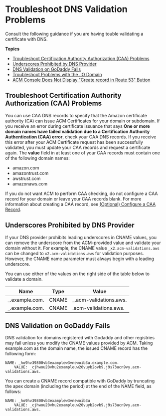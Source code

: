 # Troubleshoot DNS Validation Problems<a name="troubleshooting-DNS-validation"></a>

Consult the following guidance if you are having touble validating a certificate with DNS\.

**Topics**
+ [Troubleshoot Certification Authority Authorization \(CAA\) Problems](#troubleshooting-caa)
+ [Underscores Prohibited by DNS Provider](#underscores-prohibited)
+ [DNS Validation on GoDaddy Fails](#troubleshooting-DNS-GoDaddy)
+ [Troubleshoot Problems with the \.IO Domain](troubleshoot-iodomains.md)
+ [ACM Console Does Not Display "Create record in Route 53" Button](troubleshooting-route53.md)

## Troubleshoot Certification Authority Authorization \(CAA\) Problems<a name="troubleshooting-caa"></a>

You can use CAA DNS records to specify that the Amazon certificate authority \(CA\) can issue ACM Certificates for your domain or subdomain\. If you receive an error during certificate issuance that says **One or more domain names have failed validation due to a Certification Authority Authentication \(CAA\) error**, check your CAA DNS records\. If you receive this error after your ACM Certificate request has been successfully validated, you must update your CAA records and request a certificate again\. The **value** field in at least one of your CAA records must contain one of the following domain names:
+ amazon\.com
+ amazontrust\.com
+ awstrust\.com
+ amazonaws\.com

If you do not want ACM to perform CAA checking, do not configure a CAA record for your domain or leave your CAA records blank\. For more information about creating a CAA record, see [\(Optional\) Configure a CAA Record](setup-caa.md)\.

## Underscores Prohibited by DNS Provider<a name="underscores-prohibited"></a>

If your DNS provider prohibits leading underscores in CNAME values, you can remove the underscore from the ACM\-provided value and validate your domain without it\. For example, the CNAME value `_x2.acm-validations.aws` can be changed to `x2.acm-validations.aws` for validation purposes\. However, the CNAME name parameter must always begin with a leading underscore\.

You can use either of the values on the right side of the table below to validate a domain\.


|  Name  |  Type  |  Value  | 
| --- | --- | --- | 
|  \_<random value>\.example\.com\.  |  CNAME  |  \_<random value>\.acm\-validations\.aws\.  | 
|  \_<random value>\.example\.com\.  |  CNAME  |  <random value>\.acm\-validations\.aws\.  | 

## DNS Validation on GoDaddy Fails<a name="troubleshooting-DNS-GoDaddy"></a>

DNS validation for domains registered with Godaddy and other registries may fail unless you modify the CNAME values provided by ACM\. Taking example\.com as the domain name, the issued CNAME record has the following form:

```
NAME: _ho9hv39800vb3examplew3vnewoib3u.example.com.
    VALUE: _cjhwou20vhu2exampleuw20vuyb2ovb9.j9s73ucn9vy.acm-validations.aws.
```

You can create a CNAME record compatible with GoDaddy by truncating the apex domain \(including the period\) at the end of the NAME field, as follows:

```
NAME: _ho9hv39800vb3examplew3vnewoib3u
    VALUE: _cjhwou20vhu2exampleuw20vuyb2ovb9.j9s73ucn9vy.acm-validations.aws.
```